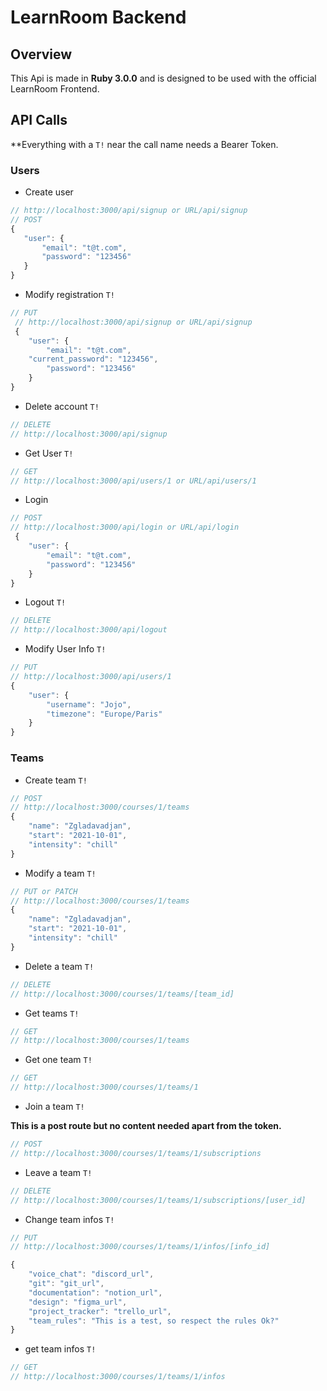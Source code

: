 # LearnRoom Backend  

 ## Overview

 This Api is made in **Ruby 3.0.0** and is designed to be used with the official LearnRoom Frontend.

 ## API Calls

 **Everything with a `T!` near the call name needs a Bearer Token.

 ### Users

 - Create user

 ```js
 // http://localhost:3000/api/signup or URL/api/signup
 // POST
 {
	"user": {
		"email": "t@t.com",
		"password": "123456"
	}
}
```

- Modify registration `T!`
```js
// PUT
 // http://localhost:3000/api/signup or URL/api/signup
 {
	"user": {
		"email": "t@t.com",
    "current_password": "123456",
		"password": "123456"
	}
}
```

- Delete account `T!`
```js
// DELETE
// http://localhost:3000/api/signup
```

- Get User `T!`

```js
// GET
// http://localhost:3000/api/users/1 or URL/api/users/1
```

- Login

```js
// POST
// http://localhost:3000/api/login or URL/api/login
 {
	"user": {
		"email": "t@t.com",
		"password": "123456"
	}
}
```

- Logout `T!`

```js
// DELETE
// http://localhost:3000/api/logout
```

- Modify User Info `T!`

```js
// PUT
// http://localhost:3000/api/users/1
{
	"user": {
		"username": "Jojo",
		"timezone": "Europe/Paris"
	}
}
```

### Teams

- Create team `T!`

```js
// POST
// http://localhost:3000/courses/1/teams
{
	"name": "Zgladavadjan",
	"start": "2021-10-01",
	"intensity": "chill"
}
```

- Modify a team `T!`

```js
// PUT or PATCH
// http://localhost:3000/courses/1/teams
{
	"name": "Zgladavadjan",
	"start": "2021-10-01",
	"intensity": "chill"
}
```

- Delete a team `T!`

```js
// DELETE
// http://localhost:3000/courses/1/teams/[team_id]
```

- Get teams `T!`

```js
// GET
// http://localhost:3000/courses/1/teams
```

- Get one team `T!`

```js
// GET
// http://localhost:3000/courses/1/teams/1
```

- Join a team `T!`

**This is a post route but no content needed apart from the token.**

```js
// POST
// http://localhost:3000/courses/1/teams/1/subscriptions
```

- Leave a team `T!`

```js
// DELETE
// http://localhost:3000/courses/1/teams/1/subscriptions/[user_id]
```

- Change team infos `T!`

```js
// PUT
// http://localhost:3000/courses/1/teams/1/infos/[info_id]

{
	"voice_chat": "discord_url",
	"git": "git_url",
	"documentation": "notion_url",
	"design": "figma_url",
	"project_tracker": "trello_url",
	"team_rules": "This is a test, so respect the rules Ok?"
}
```

- get team infos `T!`

```js
// GET 
// http://localhost:3000/courses/1/teams/1/infos
```
